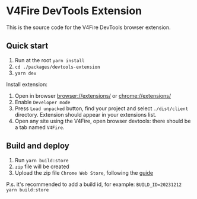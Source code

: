# V4Fire DevTools Extension

This is the source code for the V4Fire DevTools browser extension.

## Quick start

1. Run at the root `yarn install`
2. `cd ./packages/devtools-extension`
3. `yarn dev`

Install extension:

1. Open in browser [browser://extensions/](browser://extensions/)
or [chrome://extensions/](chrome://extensions/)
2. Enable `Developer mode`
3. Press `Load unpacked` button, find your project and select `./dist/client` directory.
Extension should appear in your extensions list.
4. Open any site using the V4Fire, open browser devtools:
there should be a tab named `V4Fire`.

## Build and deploy

1. Run `yarn build:store`
2. `zip` file will be created
3. Upload the zip file `Chrome Web Store`, following
the [guide](https://developer.chrome.com/docs/webstore/publish)

P.s. it's recommended to add a build id, for example:
`BUILD_ID=20231212 yarn build:store`
